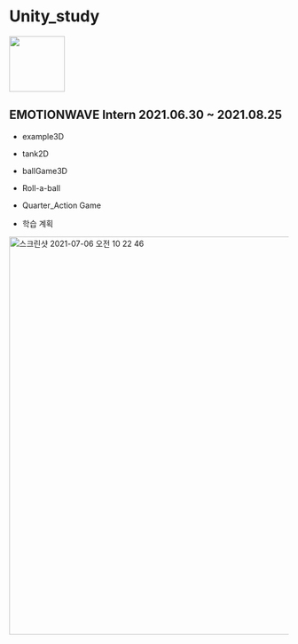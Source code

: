 # Unity_study


<img width="100" height="100" src="https://user-images.githubusercontent.com/59333136/124528386-0734ad80-de43-11eb-9845-691578eaeb70.png">

## EMOTIONWAVE Intern 2021.06.30 ~ 2021.08.25
* example3D
* tank2D
* ballGame3D
* Roll-a-ball
* Quarter_Action Game

* 학습 계획
<img width="717" alt="스크린샷 2021-07-06 오전 10 22 46" src="https://user-images.githubusercontent.com/59333136/124528822-1c5e0c00-de44-11eb-8b41-ba5509ec806e.png">

